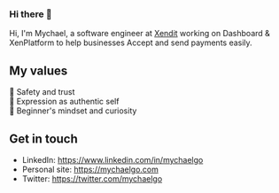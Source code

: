 ### Hi there 👋

Hi, I'm Mychael, a software engineer at [Xendit](https://xendit.co) working on Dashboard & XenPlatform to help businesses Accept and send payments easily.

## My values
💖 Safety and trust<br>
🌟 Expression as authentic self<br>
🍏 Beginner's mindset and curiosity<br>


## Get in touch
- LinkedIn: https://www.linkedin.com/in/mychaelgo
- Personal site: https://mychaelgo.com
- Twitter: https://twitter.com/mychaelgo
